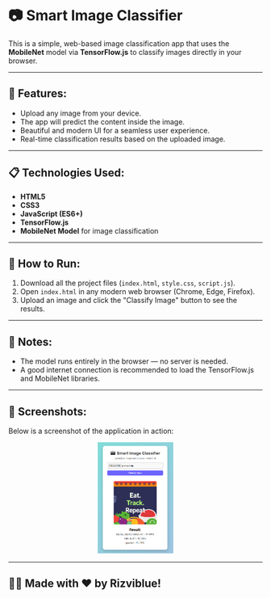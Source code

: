 # 📷 Smart Image Classifier

This is a simple, web-based image classification app that uses the **MobileNet** model via **TensorFlow.js** to classify images directly in your browser.

---

## 🚀 Features:
- Upload any image from your device.
- The app will predict the content inside the image.
- Beautiful and modern UI for a seamless user experience.
- Real-time classification results based on the uploaded image.

---

## 📋 Technologies Used:
- **HTML5**
- **CSS3**
- **JavaScript (ES6+)**
- **TensorFlow.js**
- **MobileNet Model** for image classification

---

## 📂 How to Run:
1. Download all the project files (`index.html`, `style.css`, `script.js`).
2. Open `index.html` in any modern web browser (Chrome, Edge, Firefox).
3. Upload an image and click the "Classify Image" button to see the results.

---

## 🧠 Notes:
- The model runs entirely in the browser — no server is needed.
- A good internet connection is recommended to load the TensorFlow.js and MobileNet libraries.

---

## 📸 Screenshots:

Below is a screenshot of the application in action:

<p align="center">
  <img src="https://github.com/Rizviblue/Smart-Image-Classifier/blob/3f811a8144052cc13cbc1d25b191ebd5d07a2c9b/screenshot.PNG" width="150px" alt="App Screenshot">
</p>

---

## 🙋‍♂️ Made with ❤️ by Rizviblue!
